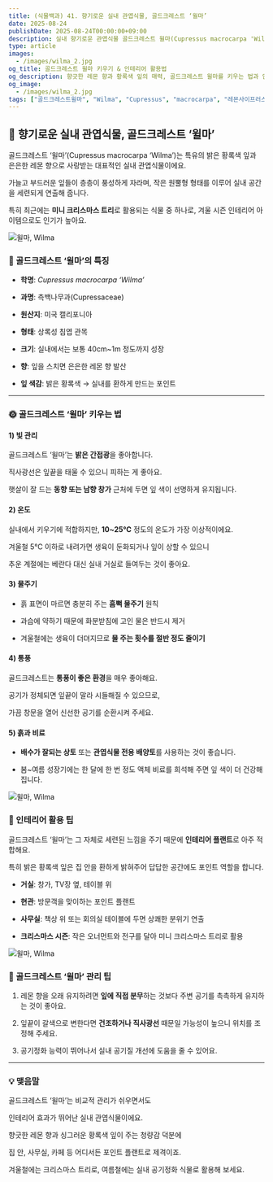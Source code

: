 ```yaml
---
title: (식물백과) 41. 향기로운 실내 관엽식물, 골드크레스트 ‘윌마’
date: 2025-08-24
publishDate: 2025-08-24T00:00:00+09:00
description: 실내 향기로운 관엽식물 골드크레스트 윌마(Cupressus macrocarpa 'Wilma') 키우는 법, 물주기, 햇빛 관리, 인테리어 활용 아이디어까지 한눈에 알아보세요.
type: article
images:
  - /images/wilma_2.jpg
og_title: 골드크레스트 윌마 키우기 & 인테리어 활용법
og_description: 향긋한 레몬 향과 황록색 잎의 매력, 골드크레스트 윌마를 키우는 법과 인테리어 활용 팁을 소개합니다.
og_image:
  - /images/wilma_2.jpg
tags: ["골드크레스트윌마", "Wilma", "Cupressus", "macrocarpa", "레몬사이프러스", "실내식물", "관엽식물", "공기정화식물", "인테리어플랜트", "미니크리스마스트리", "실내화분"]
---
```





## 🌿 향기로운 실내 관엽식물, 골드크레스트 ‘윌마’

  

골드크레스트 ‘윌마’(Cupressus macrocarpa ‘Wilma’)는 특유의 밝은 황록색 잎과 은은한 레몬 향으로 사랑받는 대표적인 실내 관엽식물이에요.

가늘고 부드러운 잎들이 층층이 풍성하게 자라며, 작은 원뿔형 형태를 이루어 실내 공간을 세련되게 연출해 줍니다.

특히 최근에는 **미니 크리스마스 트리**로 활용되는 식물 중 하나로, 겨울 시즌 인테리어 아이템으로도 인기가 높아요.

 ![윌마, Wilma](/images/wilma_1.jpg) 

### 🌱 골드크레스트 ‘윌마’의 특징

- **학명**: _Cupressus macrocarpa ‘Wilma’_
    
- **과명**: 측백나무과(Cupressaceae)
    
- **원산지**: 미국 캘리포니아
    
- **형태**: 상록성 침엽 관목
    
- **크기**: 실내에서는 보통 40cm~1m 정도까지 성장
    
- **향**: 잎을 스치면 은은한 레몬 향 발산
    
- **잎 색감**: 밝은 황록색 → 실내를 환하게 만드는 포인트
    

---

### 🌞 골드크레스트 ‘윌마’ 키우는 법

  

#### **1) 빛 관리**

  

골드크레스트 ‘윌마’는 **밝은 간접광**을 좋아합니다.

직사광선은 잎끝을 태울 수 있으니 피하는 게 좋아요.

햇살이 잘 드는 **동향 또는 남향 창가** 근처에 두면 잎 색이 선명하게 유지됩니다.

  

#### **2) 온도**

  

실내에서 키우기에 적합하지만, **10~25℃** 정도의 온도가 가장 이상적이에요.

겨울철 5℃ 이하로 내려가면 생육이 둔화되거나 잎이 상할 수 있으니

추운 계절에는 베란다 대신 실내 거실로 들여두는 것이 좋아요.

  

#### **3) 물주기**

- 흙 표면이 마르면 충분히 주는 **흠뻑 물주기** 원칙
    
- 과습에 약하기 때문에 화분받침에 고인 물은 반드시 제거
    
- 겨울철에는 생육이 더뎌지므로 **물 주는 횟수를 절반 정도 줄이기**
    

  

#### **4) 통풍**

  

골드크레스트는 **통풍이 좋은 환경**을 매우 좋아해요.

공기가 정체되면 잎끝이 말라 시들해질 수 있으므로,

가끔 창문을 열어 신선한 공기를 순환시켜 주세요.

  

#### **5) 흙과 비료**

- **배수가 잘되는 상토** 또는 **관엽식물 전용 배양토**를 사용하는 것이 좋습니다.
    
- 봄~여름 성장기에는 한 달에 한 번 정도 액체 비료를 희석해 주면 잎 색이 더 건강해집니다.
    

 ![윌마, Wilma](/images/wilma_2.jpg) 

### 🏡 인테리어 활용 팁

  

골드크레스트 ‘윌마’는 그 자체로 세련된 느낌을 주기 때문에 **인테리어 플랜트**로 아주 적합해요.

특히 밝은 황록색 잎은 집 안을 환하게 밝혀주어 답답한 공간에도 포인트 역할을 합니다.

- **거실**: 창가, TV장 옆, 테이블 위
    
- **현관**: 방문객을 맞이하는 포인트 플랜트
    
- **사무실**: 책상 위 또는 회의실 테이블에 두면 상쾌한 분위기 연출
    
- **크리스마스 시즌**: 작은 오너먼트와 전구를 달아 미니 크리스마스 트리로 활용
    

 ![윌마, Wilma](/images/wilma_3.jpg) 

### 🌿 골드크레스트 ‘윌마’ 관리 팁

1. 레몬 향을 오래 유지하려면 **잎에 직접 분무**하는 것보다 주변 공기를 촉촉하게 유지하는 것이 좋아요.
    
2. 잎끝이 갈색으로 변한다면 **건조하거나 직사광선** 때문일 가능성이 높으니 위치를 조정해 주세요.
    
3. 공기정화 능력이 뛰어나서 실내 공기질 개선에 도움을 줄 수 있어요.
    

---

### 💡 맺음말

  

골드크레스트 ‘윌마’는 비교적 관리가 쉬우면서도

인테리어 효과가 뛰어난 실내 관엽식물이에요.

향긋한 레몬 향과 싱그러운 황록색 잎이 주는 청량감 덕분에

집 안, 사무실, 카페 등 어디서든 포인트 플랜트로 제격이죠.

겨울철에는 크리스마스 트리로, 여름철에는 실내 공기정화 식물로 활용해 보세요.